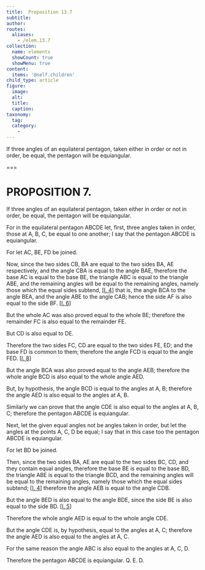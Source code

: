 ```yaml
---
title:  Proposition 13.7
subtitle: 
author:
routes:
  aliases:
    - /elem.13.7
collection:
  name: elements
  showCount: true
  showMenu: true
content:
  items: '@self.children'
child_type: article
figure:
  image:
  alt:
  title:
  caption:
taxonomy:
  tag:
  category:
    - 
---
```


<p><hi rend="ital">If three angles of an equilateral pentagon, taken either in order or not in order</hi>, <hi rend="ital">be equal</hi>, <hi rend="ital">the pentagon will be equiangular.</hi>
      </p>

===

<h1>PROPOSITION 7.</h1>
<p><span class="ital">If three angles of an equilateral pentagon, taken either in order or not in order</span>, <span class="ital">be equal</span>, <span class="ital">the pentagon will be equiangular.</span>
      </p>

<p>For in the equilateral pentagon <span class="ital">ABCDE</span> let, first, three angles taken in order, those at <span class="ital">A</span>, <span class="ital">B</span>, <span class="ital">C</span>, be equal to one another; I say that the pentagon <span class="ital">ABCDE</span> is equiangular. 
      </p>

<p>For let <span class="ital">AC</span>, <span class="ital">BE</span>, <span class="ital">FD</span> be joined. </p>

<p>Now, since the two sides <span class="ital">CB</span>, <span class="ital">BA</span> are equal to the two sides <span class="ital">BA</span>, <span class="ital">AE</span> respectively, and the angle <span class="ital">CBA</span> is equal to the angle <span class="ital">BAE</span>, therefore the base <span class="ital">AC</span> is equal to the base <span class="ital">BE</span>, the triangle <span class="ital">ABC</span> is equal to the triangle <span class="ital">ABE</span>, and the remaining angles will be equal to the remaining angles, namely those which the equal sides subtend, [<a href="/elem.1.4">I. 4</a>] that is, the angle <span class="ital">BCA</span> to the angle <span class="ital">BEA</span>, and the angle <span class="ital">ABE</span> to the angle <span class="ital">CAB</span>; hence the side <span class="ital">AF</span> is also equal to the side <span class="ital">BF</span>. [<a href="/elem.1.6">I. 6</a>] <pb n="452"/></p>

<p>But the whole <span class="ital">AC</span> was also proved equal to the whole <span class="ital">BE</span>; therefore the remainder <span class="ital">FC</span> is also equal to the remainder <span class="ital">FE</span>. </p>

<p>But <span class="ital">CD</span> is also equal to <span class="ital">DE</span>. </p>

<p>Therefore the two sides <span class="ital">FC</span>, <span class="ital">CD</span> are equal to the two sides <span class="ital">FE</span>, <span class="ital">ED</span>; and the base <span class="ital">FD</span> is common to them; therefore the angle <span class="ital">FCD</span> is equal to the angle <span class="ital">FED</span>. [<a href="/elem.1.8">I. 8</a>] </p>

<p>But the angle <span class="ital">BCA</span> was also proved equal to the angle <span class="ital">AEB</span>; therefore the whole angle <span class="ital">BCD</span> is also equal to the whole angle <span class="ital">AED</span>. </p>

<p>But, by hypothesis, the angle <span class="ital">BCD</span> is equal to the angles at <span class="ital">A</span>, <span class="ital">B</span>; therefore the angle <span class="ital">AED</span> is also equal to the angles at <span class="ital">A</span>, <span class="ital">B</span>. </p>

<p>Similarly we can prove that the angle <span class="ital">CDE</span> is also equal to the angles at <span class="ital">A</span>, <span class="ital">B</span>, <span class="ital">C</span>; therefore the pentagon <span class="ital">ABCDE</span> is equiangular. </p>

<p>Next, let the given equal angles not be angles taken in order, but let the angles at the points <span class="ital">A</span>, <span class="ital">C</span>, <span class="ital">D</span> be equal; I say that in this case too the pentagon <span class="ital">ABCDE</span> is equiangular. </p>

<p>For let <span class="ital">BD</span> be joined. </p>

<p>Then, since the two sides <span class="ital">BA</span>, <span class="ital">AE</span> are equal to the two sides <span class="ital">BC</span>, <span class="ital">CD</span>, and they contain equal angles, therefore the base <span class="ital">BE</span> is equal to the base <span class="ital">BD</span>, the triangle <span class="ital">ABE</span> is equal to the triangle <span class="ital">BCD</span>, and the remaining angles will be equal to the remaining angles, namely those which the equal sides subtend; [<a href="/elem.1.4">I. 4</a>] therefore the angle <span class="ital">AEB</span> is equal to the angle <span class="ital">CDB</span>. </p>

<p>But the angle <span class="ital">BED</span> is also equal to the angle <span class="ital">BDE</span>, since the side <span class="ital">BE</span> is also equal to the side <span class="ital">BD</span>. [<a href="/elem.1.5">I. 5</a>] </p>

<p>Therefore the whole angle <span class="ital">AED</span> is equal to the whole angle <span class="ital">CDE</span>. </p>

<p>But the angle <span class="ital">CDE</span> is, by hypothesis, equal to the angles at <span class="ital">A</span>, <span class="ital">C</span>; therefore the angle <span class="ital">AED</span> is also equal to the angles at <span class="ital">A</span>, <span class="ital">C</span>. <pb n="453"/></p>

<p>For the same reason the angle <span class="ital">ABC</span> is also equal to the angles at <span class="ital">A</span>, <span class="ital">C</span>, <span class="ital">D</span>. </p>

<p>Therefore the pentagon <span class="ital">ABCDE</span> is equiangular. Q. E. D.</p>

